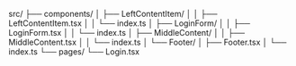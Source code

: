 src/
├── components/
│   ├── LeftContentItem/
│   │   ├── LeftContentItem.tsx
│   │   └── index.ts
│   ├── LoginForm/
│   │   ├── LoginForm.tsx
│   │   └── index.ts
│   ├── MiddleContent/
│   │   ├── MiddleContent.tsx
│   │   └── index.ts
│   └── Footer/
│       ├── Footer.tsx
│       └── index.ts
└── pages/
    └── Login.tsx